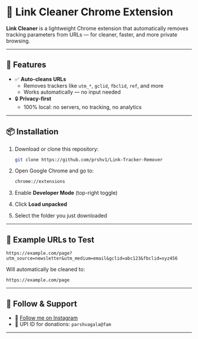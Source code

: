 # 🔗 Link Cleaner Chrome Extension

**Link Cleaner** is a lightweight Chrome extension that automatically removes tracking parameters from URLs — for cleaner, faster, and more private browsing.

---

## 🚀 Features

- ✅ **Auto-cleans URLs**
  - Removes trackers like `utm_*`, `gclid`, `fbclid`, `ref`, and more
  - Works automatically — no input needed
- 🔒 **Privacy-first**
  - 100% local: no servers, no tracking, no analytics

---

## 📦 Installation

1. Download or clone this repository:
   ```bash
   git clone https://github.com/prshv1/Link-Tracker-Remover
2. Open Google Chrome and go to:
     ```bash
    chrome://extensions
3. Enable **Developer Mode** (top-right toggle)

4. Click **Load unpacked**

5. Select the folder you just downloaded

---

## 🧪 Example URLs to Test

```
https://example.com/page?utm_source=newsletter&utm_medium=email&gclid=abc123&fbclid=xyz456
```

Will automatically be cleaned to:

```
https://example.com/page
```

---

## 📱 Follow & Support

- 📸 [Follow me on Instagram](https://www.instagram.com/parshva.0/)
- 💸 UPI ID for donations: `parshvagala@fam`

---

